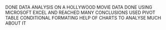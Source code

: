 DONE DATA ANALYSIS ON A HOLLYWOOD MOVIE DATA
DONE USING MICROSOFT EXCEL AND REACHED MANY CONCLUSIONS
USED PIVOT TABLE
CONDITIONAL FORMATING
HELP OF CHARTS TO ANALYSE MUCH ABOUT IT

